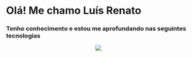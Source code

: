 
<h1>Olá! Me chamo Luís Renato</h1>
<h3>Tenho conhecimento e estou me aprofundando nas seguintes tecnologias</h3>

<p align="center">
  <a href="https://skillicons.dev">
    <img src="[https://skillicons.dev/icons?i=react,typescript,js,html,css,git,github,gitlab,postgres,php,bootstrap](https://skillicons.dev/icons?i=react,typescript,js,html,css,git,github,gitlab,postgres,php,bootstrap)" />
  </a>
</p>
